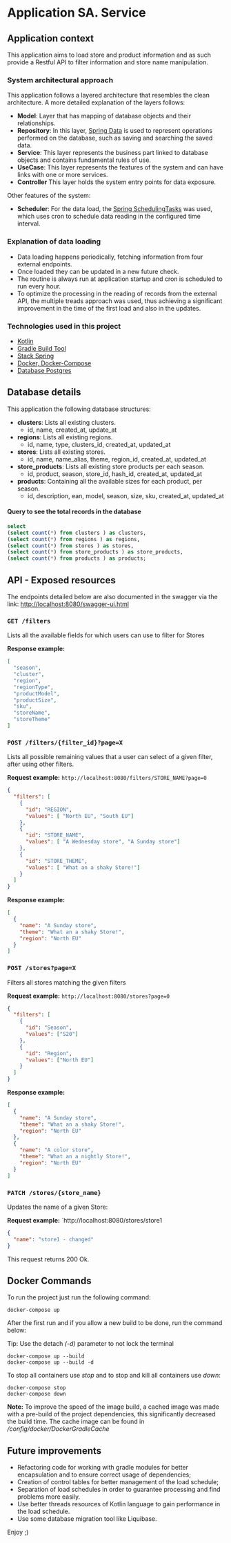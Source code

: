# Application SA. Service

## Application context
This application aims to load store and product information and as such provide a Restful API to filter 
information and store name manipulation.

### System architectural approach

This application follows a layered architecture that resembles the clean architecture.
A more detailed explanation of the layers follows:

- **Model**: Layer that has mapping of database objects and their relationships.
- **Repository**: In this layer, [Spring Data](https://spring.io/projects/spring-data) 
is used to represent operations performed on the database, such as saving and searching the saved data.
- **Service**: This layer represents the business part linked to database objects 
and contains fundamental rules of use.
- **UseCase**: This layer represents the features of the system and can have links with one or more services.
- **Controller** This layer holds the system entry points for data exposure.

Other features of the system:

- **Scheduler**: For the data load, the [Spring SchedulingTasks](https://spring.io/guides/gs/scheduling-tasks/) was used, which uses cron to schedule data reading in the configured time interval.
  

### Explanation of data loading

- Data loading happens periodically, fetching information from four external endpoints. 
- Once loaded they can be updated in a new future check. 
- The routine is always run at application startup and cron is scheduled to run every hour.
- To optimize the processing in the reading of records from the external API, 
the multiple treads approach was used, thus achieving a significant improvement in the time of 
the first load and also in the updates.

### Technologies used in this project

- [Kotlin](https://kotlinlang.org/)
- [Gradle Build Tool](https://docs.gradle.org)
- [Stack Spring](https://spring.io/)
- [Docker, Docker-Compose](https://www.docker.com/)
- [Database Postgres](https://www.postgresql.org/)

## Database details

This application the following database structures:

- **clusters**: Lists all existing clusters.
  - id, name, created_at, update_at
- **regions**: Lists all existing regions.
  - id, name, type, clusters_id, created_at, updated_at
- **stores**: Lists all existing stores.
  - id, name, name_alias, theme, region_id, created_at, updated_at
- **store_products**: Lists all existing store products per each season.
  - id, product, season, store_id, hash_id, created_at, updated_at
- **products**: Containing all the available sizes for each product, per season.
  - id, description, ean, model, season, size, sku, created_at, updated_at

#### Query to see the total records in the database
````sql
select
(select count(*) from clusters ) as clusters,
(select count(*) from regions ) as regions,
(select count(*) from stores ) as stores,
(select count(*) from store_products ) as store_products,
(select count(*) from products ) as products;
````

## API - Exposed resources 

The endpoints detailed below are also documented in the swagger via the link:
[http://localhost:8080/swagger-ui.html](http://localhost:8080/swagger-ui.html)

### `GET /filters` 

Lists all the available fields for which users can use to filter for Stores

**Response example:**
````json
[
  "season",
  "cluster",
  "region",
  "regionType",
  "productModel",
  "productSize",
  "sku",
  "storeName",
  "storeTheme"
]
````

### `POST /filters/{filter_id}?page=X` 

Lists all possible remaining values that a user can select of a given filter, after using other filters.

**Request example:**
`http://localhost:8080/filters/STORE_NAME?page=0`
````json
{
  "filters": [
    {
      "id": "REGION",
      "values": [ "North EU", "South EU"]
    },
    {
      "id": "STORE_NAME",
      "values": [ "A Wednesday store", "A Sunday store"]
    },
    {
      "id": "STORE_THEME",
      "values": [ "What an a shaky Store!"]
    }
  ]
}
````
**Response example:**
````json
[
  {
    "name": "A Sunday store",
    "theme": "What an a shaky Store!",
    "region": "North EU"
  }
]
````

### `POST /stores?page=X`

Filters all stores matching the given filters

**Request example:**
`http://localhost:8080/stores?page=0`
````json
{
  "filters": [
    {
      "id": "Season",
      "values": ["S20"]
    },
    {
      "id": "Region",
      "values": ["North EU"]
    }
  ]
}
````
**Response example:**
````json
[
  {
    "name": "A Sunday store",
    "theme": "What an a shaky Store!",
    "region": "North EU"
  },
  {
    "name": "A color store",
    "theme": "What an a nightly Store!",
    "region": "North EU"
  }
]
````

### `PATCH /stores/{store_name}`

Updates the name of a given Store:

**Request example:**
`http://localhost:8080/stores/store1
````json
{
  "name": "store1 - changed"
}
````
This request returns 200 Ok.

## Docker Commands

To run the project just run the following command:
````
docker-compose up
````
After the first run and if you allow a new build to be done, run the command below:

Tip: Use the detach _(-d)_ parameter to not lock the terminal
````
docker-compose up --build
docker-compose up --build -d
````
To stop all containers use _stop_ and to stop and kill all containers use _down_:
````
docker-compose stop
docker-compose down
````

**Note:** To improve the speed of the image build, a cached image was made with a pre-build of the project dependencies, 
this significantly decreased the build time. The cache image can be found in _/config/docker/DockerGradleCache_

## Future improvements

- Refactoring code for working with gradle modules for better encapsulation and to ensure correct usage of dependencies;
- Creation of control tables for better management of the load schedule;
- Separation of load schedules in order to guarantee processing and find problems more easily.
- Use better threads resources of Kotlin language to gain performance in the load schedule.
- Use some database migration tool like Liquibase. 


Enjoy ;)